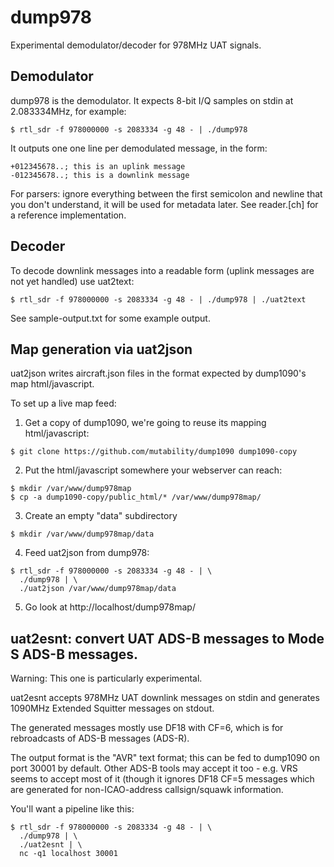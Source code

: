 # dump978

Experimental demodulator/decoder for 978MHz UAT signals.

## Demodulator

dump978 is the demodulator. It expects 8-bit I/Q samples on stdin at
2.083334MHz, for example:

````
$ rtl_sdr -f 978000000 -s 2083334 -g 48 - | ./dump978
````

It outputs one one line per demodulated message, in the form:

````
+012345678..; this is an uplink message
-012345678..; this is a downlink message
````

For parsers: ignore everything between the first semicolon and newline that
you don't understand, it will be used for metadata later. See reader.[ch] for
a reference implementation.

## Decoder

To decode downlink messages into a readable form (uplink messages are
not yet handled) use uat2text:

````
$ rtl_sdr -f 978000000 -s 2083334 -g 48 - | ./dump978 | ./uat2text
````

See sample-output.txt for some example output.

## Map generation via uat2json

uat2json writes aircraft.json files in the format expected by dump1090's
map html/javascript.

To set up a live map feed:

1) Get a copy of dump1090, we're going to reuse its mapping html/javascript:

````
$ git clone https://github.com/mutability/dump1090 dump1090-copy
````

2) Put the html/javascript somewhere your webserver can reach:

````
$ mkdir /var/www/dump978map
$ cp -a dump1090-copy/public_html/* /var/www/dump978map/
````

3) Create an empty "data" subdirectory

````
$ mkdir /var/www/dump978map/data
````

4) Feed uat2json from dump978:

````
$ rtl_sdr -f 978000000 -s 2083334 -g 48 - | \
  ./dump978 | \
  ./uat2json /var/www/dump978map/data
````

5) Go look at http://localhost/dump978map/

## uat2esnt: convert UAT ADS-B messages to Mode S ADS-B messages.

Warning: This one is particularly experimental.

uat2esnt accepts 978MHz UAT downlink messages on stdin and
generates 1090MHz Extended Squitter messages on stdout.

The generated messages mostly use DF18 with CF=6, which is
for rebroadcasts of ADS-B messages (ADS-R).

The output format is the "AVR" text format; this can be
fed to dump1090 on port 30001 by default. Other ADS-B tools
may accept it too - e.g. VRS seems to accept most of it (though
it ignores DF18 CF=5 messages which are generated for
non-ICAO-address callsign/squawk information.

You'll want a pipeline like this:

````
$ rtl_sdr -f 978000000 -s 2083334 -g 48 - | \
  ./dump978 | \
  ./uat2esnt | \
  nc -q1 localhost 30001
````

